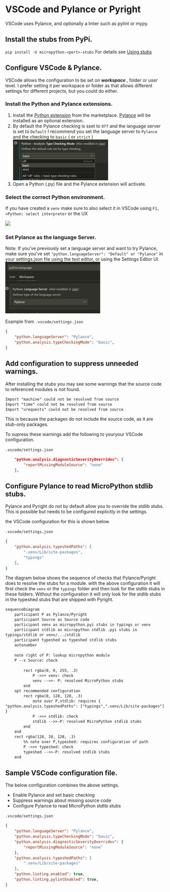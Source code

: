 # VSCode and Pylance or Pyright

VSCode  uses Pylance, and optionally a linter such as pylint or mypy.

## Install the stubs from PyPi.

`pip install -U micropython-<port>-stubs` 
For details see [Using stubs](20_using.md)

## Configure VSCode & Pylance.

VSCode allows the configuration to be set on **_workspace_** , folder or _user_ level. I prefer setting it per workspace or folder as that allows different settings for different projects, but you could do either.

### Install the Python and Pylance extensions.
 1.  Install the [Python extension](https://marketplace.visualstudio.com/items?itemName=ms-python.python) from the marketplace. [Pylance](https://marketplace.visualstudio.com/items?itemName=ms-python.vscode-pylance) will be installed as an optional extension.
 2. By default the Pylance checking is sset to `Off` and the language server is set to `Default`
    I recommend you set the language server to `Pylance` and the checking to `basic` ( or `strict` ) 
    ![pylance_settings.png](img/pylance_settings.png)
 3.  Open a Python (.py) file and the Pylance extension will activate.


### Select the correct Python environment.
If you have created a `venv` make sure to also select it in VSCode using 
`F1, >Python: select interpreter` or the UX 

![](https://raw.githubusercontent.com/microsoft/vscode-python/main/images/InterpreterSelectionZoom.gif)

### Set Pylance as the language Server. 
Note: If you've previously set a language server and want to try Pylance, make sure you've set `"python.languageServer": "Default" or "Pylance"` in your settings.json file using the text editor, or using the Settings Editor UI.
![pylance.png](img/pylance.png)

Example from `.vscode/settings.json`
```json
{
    "python.languageServer": "Pylance",
    "python.analysis.typeCheckingMode": "basic",
} 
```

## Add configuration to suppress unneeded warnings.

After installing the stubs you may see some warnings that the source code to referenced modules is not found. 

``` log
Import "machine" could not be resolved from source
Import "time" could not be resolved from source
Import "urequests" could not be resolved from source
```
This is because the packages do not include the source code, as it are stub-only packages. 

To supress these warnings add the following to youryour VSCode configuration.

`.vscode/settings.json`
```json
    "python.analysis.diagnosticSeverityOverrides": {
        "reportMissingModuleSource": "none"
    },

```

## Configure Pylance to read MicroPython stdlib stubs.

Pylance and Pyright do not by default allow you to override the stdlib stubs.
This is possible but needs to be configured explicitly in the settings.

the VSCode configuration for this is shown below.

`.vscode/settings.json`
```json
{
    "python.analysis.typeshedPaths": [
        ".venv/Lib/site-packages",
        "typings"
    ],
}
```

The diagram below shows the sequence of checks that Pylance/Pyright does to resolve the stubs for a module.
with the above configuration it will first check the `venv` or the `typings` folder and then look for the stdlib stubs in these folders.
Without the configuration it will only look for the stdlib stubs in the typeshed stubs that are shipped with Pyright.

``` {mermaid}
sequenceDiagram
    participant P as Pylance/Pyright
    participant Source as Source code
    participant venv as micropython.pyi stubs in typings or venv
    participant stdlib as micropython stdlib .pyi stubs in typings/stdlib or venv/.../stdlib
    participant typeshed as typeshed stdlib stubs
    autonumber

    note right of P: lookup micropython module
    P --x Source: check 
    
        rect rgba(0, 0, 255, .3)
            P ->>+ venv: check
            venv -->>- P: resolved MicroPython stubs
        end
    opt recommended configuration
        rect rgba(0, 128, 128, .3)
            note over P,stdlib: requires { "python.analysis.typeshedPaths": ["typings",".venv/Lib/site-packages"] }
            P ->>+ stdlib: check
            stdlib -->>-P: resolved MicroPython stdlib stubs
        end
    end
    rect rgba(128, 28, 128, .3)
        %% note over P,typeshed: requires configuration of path
        P ->>+ typeshed: check
        typeshed -->>-P: resolved stdlib stubs
    end
```



## Sample VSCode configuration file.

The below configuration combines the above settings.
 * Enable Pylance and set basic checking
 * Suppress warnings about missing source code
 * Configure Pylance to read MicroPython stdlib stubs

`.vscode/settings.json`
```json
{
    "python.languageServer": "Pylance",
    "python.analysis.typeCheckingMode": "basic",
    "python.analysis.diagnosticSeverityOverrides": {
        "reportMissingModuleSource": "none"
    },
    "python.analysis.typeshedPaths": [
        ".venv/Lib/site-packages"
    ],
    "python.linting.enabled": true,
    "python.linting.pylintEnabled": true,
}
```

[Pylance]: https://marketplace.visualstudio.com/items?itemName=ms-python.vscode-pylance

